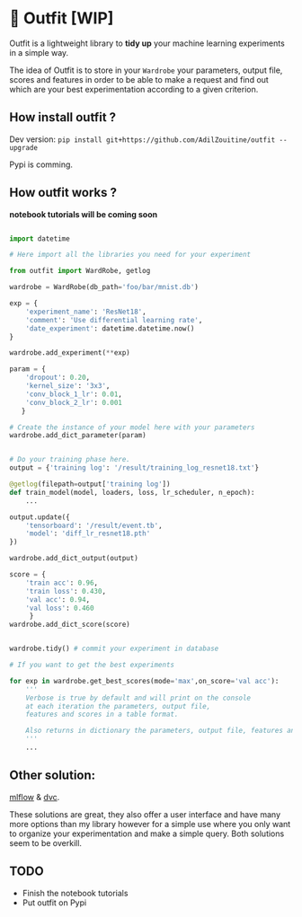 # :dress: Outfit [WIP]

Outfit is a lightweight library to **tidy up** your machine learning experiments in a simple way.

The idea of Outfit is to store in your `Wardrobe` your parameters, output file, scores and features in order to be able to make a request and find out which are your best experimentation according to a given criterion.

## How install outfit ?

Dev version: `pip install git+https://github.com/AdilZouitine/outfit --upgrade`

Pypi is comming.

## How outfit works ?

**notebook tutorials will be coming soon**

```python

import datetime

# Here import all the libraries you need for your experiment

from outfit import WardRobe, getlog

wardrobe = WardRobe(db_path='foo/bar/mnist.db')

exp = {
    'experiment_name': 'ResNet18',
    'comment': 'Use differential learning rate',
    'date_experiment': datetime.datetime.now()
}

wardrobe.add_experiment(**exp)

param = {
    'dropout': 0.20,
    'kernel_size': '3x3',
    'conv_block_1_lr': 0.01,
    'conv_block_2_lr': 0.001
   }

# Create the instance of your model here with your parameters
wardrobe.add_dict_parameter(param)


# Do your training phase here.
output = {'training log': '/result/training_log_resnet18.txt'}

@getlog(filepath=output['training log'])
def train_model(model, loaders, loss, lr_scheduler, n_epoch):
    ...

output.update({
    'tensorboard': '/result/event.tb',
    'model': 'diff_lr_resnet18.pth'
})

wardrobe.add_dict_output(output)

score = {
    'train acc': 0.96,
    'train loss': 0.430,
    'val acc': 0.94,
    'val loss': 0.460
     }
wardrobe.add_dict_score(score)


wardrobe.tidy() # commit your experiment in database

# If you want to get the best experiments 

for exp in wardrobe.get_best_scores(mode='max',on_score='val acc'):
    '''
    Verbose is true by default and will print on the console 
    at each iteration the parameters, output file, 
    features and scores in a table format.

    Also returns in dictionary the parameters, output file, features and scores.
    '''
    ...


```

## Other solution:

[mlflow](https://github.com/mlflow/mlflow) & [dvc](https://github.com/iterative/dvc).

These solutions are great, they also offer a user interface and have many more options than my library however for a simple use where you only want to organize your experimentation and make a simple query.
Both solutions seem to be overkill.

## TODO

- Finish the notebook tutorials
- Put outfit on Pypi
